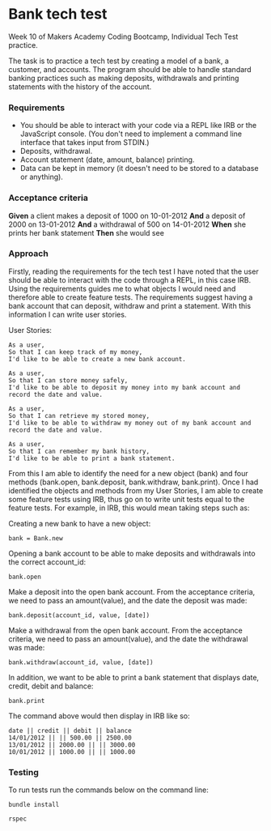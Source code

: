 # Bank tech test

Week 10 of Makers Academy Coding Bootcamp, Individual Tech Test practice.

The task is to practice a tech test by creating a model of a bank, a customer, and accounts. The program should be able to handle standard banking practices such as making deposits, withdrawals and printing statements with the history of the account.

### Requirements

* You should be able to interact with your code via a REPL like IRB or the JavaScript console.  (You don't need to implement a command line interface that takes input from STDIN.)
* Deposits, withdrawal.
* Account statement (date, amount, balance) printing.
* Data can be kept in memory (it doesn't need to be stored to a database or anything).

### Acceptance criteria

**Given** a client makes a deposit of 1000 on 10-01-2012
**And** a deposit of 2000 on 13-01-2012
**And** a withdrawal of 500 on 14-01-2012
**When** she prints her bank statement
**Then** she would see

### Approach

Firstly, reading the requirements for the tech test I have noted that the user should be able to interact with the code through a REPL, in this case IRB. Using the requirements guides me to what objects I would need and therefore able to create feature tests. The requirements suggest having a bank account that can deposit, withdraw and print a statement. With this information I can write user stories.

User Stories:
```
As a user,
So that I can keep track of my money,
I'd like to be able to create a new bank account.
```
```
As a user,
So that I can store money safely,
I'd like to be able to deposit my money into my bank account and record the date and value.
```
```
As a user,
So that I can retrieve my stored money,
I'd like to be able to withdraw my money out of my bank account and record the date and value.
```
```
As a user,
So that I can remember my bank history,
I'd like to be able to print a bank statement.
```

From this I am able to identify the need for a new object (bank) and four methods (bank.open, bank.deposit, bank.withdraw, bank.print). Once I had identified the objects and methods from my User Stories, I am able to create some feature tests using IRB, thus go on to write unit tests equal to the feature tests.
For example, in IRB, this would mean taking steps such as:

Creating a new bank to have a new object:
```
bank = Bank.new
```
Opening a bank account to be able to make deposits and withdrawals into the correct account_id:
```
bank.open
```
Make a deposit into the open bank account. From the acceptance criteria, we need to pass an amount(value), and the date the deposit was made:
```
bank.deposit(account_id, value, [date])
```
Make a withdrawal from the open bank account. From the acceptance criteria, we need to pass an amount(value), and the date the withdrawal was made:
```
bank.withdraw(account_id, value, [date])
```
In addition, we want to be able to print a bank statement that displays date, credit, debit and balance:
```
bank.print
```
The command above would then display in IRB like so:
```
date || credit || debit || balance
14/01/2012 || || 500.00 || 2500.00
13/01/2012 || 2000.00 || || 3000.00
10/01/2012 || 1000.00 || || 1000.00
```

### Testing

To run tests run the commands below on the command line:
```
bundle install
```
```
rspec
```
